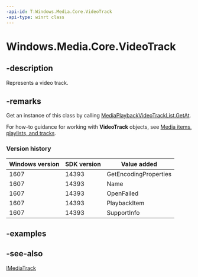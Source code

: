```yaml
---
-api-id: T:Windows.Media.Core.VideoTrack
-api-type: winrt class
---
```


<!-- Class syntax.
public class VideoTrack : Windows.Media.Core.IMediaTrack, Windows.Media.Core.IVideoTrack
-->

# Windows.Media.Core.VideoTrack

## -description
Represents a video track.

## -remarks
Get an instance of this class by calling [MediaPlaybackVideoTrackList.GetAt](../windows.media.playback/mediaplaybackvideotracklist_getat_496709656.md).

For how-to guidance for working with **VideoTrack** objects, see [Media items, playlists, and tracks](https://msdn.microsoft.com/windows/uwp/audio-video-camera/media-playback-with-mediasource).

### Version history

| Windows version | SDK version | Value added |
| -- | -- | -- |
| 1607 | 14393 | GetEncodingProperties |
| 1607 | 14393 | Name |
| 1607 | 14393 | OpenFailed |
| 1607 | 14393 | PlaybackItem |
| 1607 | 14393 | SupportInfo |

## -examples

## -see-also
[IMediaTrack](imediatrack.md)
